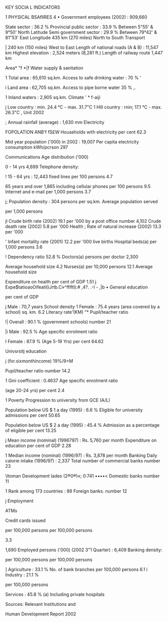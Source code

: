 KEY SOCIA L INDICATORS

1 PHYSICAL BSAfllRES 4 • Government employees (2002) : 909,660

State sector : 36.2 % Provincial public sector : 33.9 % Between 5"55' & 9°50' North Latitude Semi government sector : 29.9 % Between 79°42' & 81"53' East Longitude 435 km (270 miles) North to South Transport

| 240 km (150 miles) West to East Length of national roads (A & B) : 11,547 km Highest elevation : 2,524 meters (8,281 ft.) Length of railway route 1,447 km

Area* "f *|f Water supply & sanitation

1 Total area : 65,610 sq.km. Access to safe drinking water : 70 % '

i Land area : 62,705 sq.km. Access to pipe borne water 35 % ,.

1 Inland waters : 2,905 sq.km. Climate ' * f-aiji

j Low country : min. 24.4 °C - max. 31.7"C 1 Hill country : rnin; 17.1 °C - max. 26.3"C , Unit 2002

; Annual rainfall (average) : 1,630 mm Electricity

FOPOLATION ANB'f fS£W Households with electricity per cent 62.3

Mid year population ('000) in 2002 : 19,007 Per capita electricity consumption kWh/pcrson 297

Communications Age distribution ('000)

0 - 14 yrs 4,699 Telephone density:

! 15 - 64 yrs : 12,443 fixed lines per 100 persons 4.7

65 years and over 1,865 including cellular phones per 100 persons 9.5 Internet and e-mail per 1,000 persons 3.7

j; Population density : 304 persons per sq.km. Average population served

per 1,000 persons

jl Crude birth rate (2002) 19.1 per '000 by a post office number 4,102 Crude death rate (2002) 5.8 per '000 Health ; Rate of natural increase (2002) 13.3 per '000

' Infant mortality rate (2001) 12.2 per '000 live births Hospital beds(a) per 1,000 persons 3.6

! Dependency ratio 52.8 % Doctors(a) persons per doctor 2,300

Average household size 4.2 Nurses(a) per 10,000 persons 12.1 Average household size

Expenditure on health per cent of GDP 1.51 j Expe$tatioaoOifeatil}Jrtb.C»^fflftl):# ,4?. .-I - ,|b • General education

per cent of GDP

j Male : 70,7 years School density 1 Female : 75.4 years (area covered by a school) sq. km. 6.2 Literacy rate'(KM) "* Pupil/teacher ratio

!| Overall : 90.1 % (government schools) number 21

|i Male : 92.5 % Age specific enrolment ratio

I Female : 87.9 % (Age 5-19 Yrs) per cent 64.62

Univsrsitj education

j (for.sixmonthincome) 19%/9>M

Pupil/teacher ratio number 14.2

1 Gini coefficient : 0.4637 Age specific enrolment ratio

(age 20-24 yrs) per cent 2.4

1 Poverty Progression to university from GCE (A/L)

Population below US $ 1 a day (1995) : 6.6 % Eligible for university admissions per cent 50.65

Population below US $ 2 a day (1995) : 45.4 % Admission as a percentage of eligible per cent 13.25

j Mean income (nominal) (1996797) : Rs. 5,760 per month Expenditure on education per cent of GDP 2.28

1 Median income (nominal) (1996/97) : Rs. 3,878 per month Banking Daily calorie intake (1996/97) : 2,337 Total number of commercial banks number 23

\ltoman Development lades (2®0®)«; 0:741 ••••< Domestic banks number 11

1 Rank among 173 countries : 89 Foreign banks. number 12

j Employment

ATMs

Credit cards issued

per 100,000 persons per 100,000 persons

3.3

1,690 Employed persons ('000) (2002 3"1 Quarter) : 6,409 Banking density:

per 100,000 persons per 100,000 persons

] Agriculture : 33.1 % No. of bank branches per 100,000 persons 6.1 i Industry : 21.1 %

per 100,000 persons

Services : 45.8 % (a) Including private hospitals

Sources: Relevant Institutions and

Human Development Report 2002